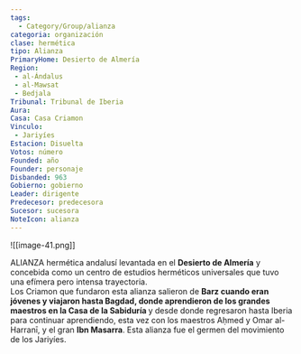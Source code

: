 ```yaml
---
tags:
  - Category/Group/alianza
categoria: organización
clase: hermética
tipo: Alianza
PrimaryHome: Desierto de Almería
Region:
 - al-Ándalus 
 - al-Mawsat 
 - Bedjala
Tribunal: Tribunal de Iberia 
Aura: 
Casa: Casa Criamon 
Vinculo: 
 - Jariyíes 
Estacion: Disuelta 
Votos: número
Founded: año
Founder: personaje
Disbanded: 963
Gobierno: gobierno
Leader: dirigente
Predecesor: predecesora
Sucesor: sucesora
NoteIcon: alianza
---
```


 ![[image-41.png]]
 <section class="wa-section main-content"><p><span class="dropcap">A</span>LIANZA hermética andalusí levantada en el <strong class="article-unlinked">Desierto de Almería</strong> y concebida como un centro de estudios herméticos universales que tuvo una efímera pero intensa trayectoria.
<br /> Los <span data-article-privacy="private" data-article-id="205b1ee5-f923-4470-bf3f-7c63631408ec" data-template-type="organization" class="private-article article-unlinked entity-link wa-link">Criamon</span> que fundaron esta alianza salieron de <strong class="article-unlinked">Barz cuando eran jóvenes y viajaron hasta <span data-article-privacy="private" data-article-id="d4776df9-82ab-49cf-837b-88b7eb16b1a6" data-template-type="settlement" class="private-article article-unlinked entity-link wa-link">Bagdad</span>, donde aprendieron de los grandes maestros en la <b>Casa de la Sabiduría</b> </strong> y desde donde regresaron hasta Iberia para continuar aprendiendo, esta vez con los maestros Aḥmed y Omar al-Harranī, y el gran <strong class="article-unlinked">Ibn Masarra</strong>. Esta alianza fue el germen del movimiento de los <span data-article-privacy="private" data-article-id="61fdf653-ddf5-4fd8-9be3-032a137ca0ce" data-template-type="organization" class="private-article article-unlinked entity-link wa-link">Jariyíes</span>.
</p><div id="082e13f72550b009b66167fafa120a3a" class="visibility-toggler image-thumb-container user-css-image-thumbnail position-relative padding-10 "><img src="https://worldanvil.com/uploads/images/6a5a3459b7400c1cfb83c0ee1a04219d.png" alt title="baytalhikma1.png" /></div>